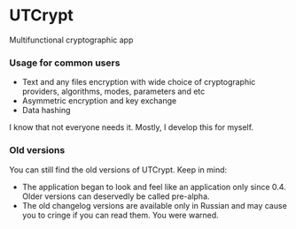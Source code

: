 # UTCrypt
Multifunctional cryptographic app

### Usage for common users
- Text and any files encryption with wide choice of cryptographic providers, algorithms, modes, parameters and etc
- Asymmetric encryption and key exchange
- Data hashing

I know that not everyone needs it. Mostly, I develop this for myself.

### Old versions
You can still find the old versions of UTCrypt. 
Keep in mind:
- The application began to look and feel like an application only since 0.4. Older versions can deservedly be called pre-alpha.
- The old changelog versions are available only in Russian and may cause you to cringe if you can read them. You were warned.
